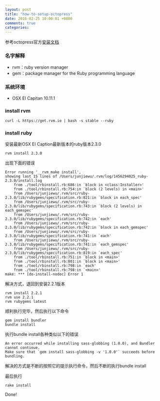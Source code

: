 ```yaml
---
layout: post
title: "how-to-setup-octopress"
date: 2016-02-25 10:00:01 +0800
comments: true
categories: 
---
```



参考octopress官方[安装文档](http://octopress.org/docs/setup/)

### 名字解释

* rvm：ruby version manager
* gem：package manager for the Ruby programming language

### 系统环境

* OSX EI Capitan 10.11.1

### install rvm

```
curl -L https://get.rvm.io | bash -s stable --ruby

```

### install ruby

安装最新OSX EI Caption最新版本的ruby版本2.3.0

```
rvm install 2.3.0
```

出现下面的错误

```
Error running '__rvm_make install',
showing last 15 lines of /Users/junjiewu/.rvm/log/1456294025_ruby-2.3.0/install.log
    from ./tool/rbinstall.rb:686:in `block in <class:Installer>'
    from ./tool/rbinstall.rb:754:in `block (2 levels) in <main>'
    from /Users/junjiewu/.rvm/src/ruby-2.3.0/lib/rubygems/specification.rb:821:in `block in each_spec'
    from /Users/junjiewu/.rvm/src/ruby-2.3.0/lib/rubygems/specification.rb:743:in `block (2 levels) in each_gemspec'
    from /Users/junjiewu/.rvm/src/ruby-2.3.0/lib/rubygems/specification.rb:742:in `each'
    from /Users/junjiewu/.rvm/src/ruby-2.3.0/lib/rubygems/specification.rb:742:in `block in each_gemspec'
    from /Users/junjiewu/.rvm/src/ruby-2.3.0/lib/rubygems/specification.rb:741:in `each'
    from /Users/junjiewu/.rvm/src/ruby-2.3.0/lib/rubygems/specification.rb:741:in `each_gemspec'
    from /Users/junjiewu/.rvm/src/ruby-2.3.0/lib/rubygems/specification.rb:819:in `each_spec'
    from ./tool/rbinstall.rb:751:in `block in <main>'
    from ./tool/rbinstall.rb:801:in `block in <main>'
    from ./tool/rbinstall.rb:798:in `each'
    from ./tool/rbinstall.rb:798:in `<main>'
make: *** [do-install-nodoc] Error 1
```

解决方式，退回到安装2.2.1版本

```
rvm install 2.2.1
rvm use 2.2.1
rvm rubygems latest
```

顺利执行完毕，然后执行以下命令

```
gem install bundler
bundle install
```

执行bundle install各种类似以下的错误

```
An error occurred while installing sass-globbing (1.0.0), and Bundler cannot continue.
Make sure that `gem install sass-globbing -v '1.0.0'` succeeds before bundling.
```

解决的方式是不断的按照它的提示执行命令，然后不断的执行bundle install

最后执行

```
rake install
```

Done!


